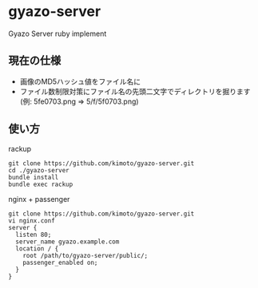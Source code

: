 gyazo-server
============

Gyazo Server ruby implement

現在の仕様
---------------
 * 画像のMD5ハッシュ値をファイル名に
 * ファイル数制限対策にファイル名の先頭二文字でディレクトリを掘ります (例: 5fe0703.png => 5/f/5f0703.png)

使い方
---------------
rackup

    git clone https://github.com/kimoto/gyazo-server.git
    cd ./gyazo-server
    bundle install
    bundle exec rackup

nginx + passenger

    git clone https://github.com/kimoto/gyazo-server.git
    vi nginx.conf
    server {
      listen 80;
      server_name gyazo.example.com
      location / {
        root /path/to/gyazo-server/public/;
        passenger_enabled on;
      }
    }

